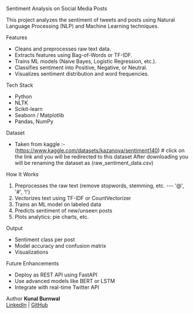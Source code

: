 Sentiment Analysis on Social Media Posts 

This project analyzes the sentiment of tweets and posts using Natural Language Processing (NLP) and Machine Learning techniques.

Features
- Cleans and preprocesses raw text data.
- Extracts features using Bag-of-Words or TF-IDF.
- Trains ML models (Naive Bayes, Logistic Regression, etc.).
- Classifies sentiment into Positive, Negative, or Neutral.
- Visualizes sentiment distribution and word frequencies.

Tech Stack
- Python
- NLTK
- Scikit-learn
- Seaborn / Matplotlib
- Pandas, NumPy

Dataset
- Taken from kaggle :-
(https://www.kaggle.com/datasets/kazanova/sentiment140) # click on the link and you will be redirected to this dataset
After downloading you will be renaming the dataset as (raw_sentiment_data.csv)


How It Works
1. Preprocesses the raw text (remove stopwords, stemming, etc. --- '@', '#', '!') 
2. Vectorizes text using TF-IDF or CountVectorizer
3. Trains an ML model on labeled data
4. Predicts sentiment of new/unseen posts
5. Plots analytics: pie charts, etc.

Output
- Sentiment class per post
- Model accuracy and confusion matrix
- Visualizations

Future Enhancements
- Deploy as REST API using FastAPI
- Use advanced models like BERT or LSTM
- Integrate with real-time Twitter API

Author
**Kunal Burnwal**  
[LinkedIn](https://www.linkedin.com/in/kunal-burnwal-addict-to-code) | [GitHub](https://github.com/Kunal-addict-to-code)


